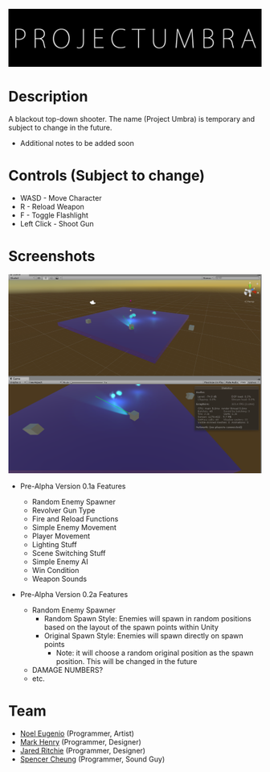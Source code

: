 ![PROJECT UMBRA](https://raw.githubusercontent.com/Shiro-/Project-Umbra/master/Images/coolpic.png)

# Description
A blackout top-down shooter. The name (Project Umbra) is temporary and subject to change in the future.
* Additional notes to be added soon

# Controls (Subject to change)
* WASD - Move Character
* R - Reload Weapon
* F - Toggle Flashlight
* Left Click - Shoot Gun

# Screenshots
![Pre-Alpha Version 0.1a](https://raw.githubusercontent.com/Shiro-/Project-Umbra/master/Images/Screenshot001.png)
* Pre-Alpha Version 0.1a Features
  - Random Enemy Spawner
  - Revolver Gun Type
  - Fire and Reload Functions
  - Simple Enemy Movement
  - Player Movement
  - Lighting Stuff
  - Scene Switching Stuff
  - Simple Enemy AI
  - Win Condition
  - Weapon Sounds
  
* Pre-Alpha Version 0.2a Features
  - Random Enemy Spawner
    - Random Spawn Style: Enemies will spawn in random positions based on the layout of the spawn points within Unity
    - Original Spawn Style: Enemies will spawn directly on spawn points
      - Note: it will choose a random original position as the spawn position. This will be changed in the future
  - DAMAGE NUMBERS?
  - etc.

# Team
* [Noel Eugenio](https://github.com/Shiro-) (Programmer, Artist)
* [Mark Henry](https://github.com/Slyferzz) (Programmer, Designer)
* [Jared Ritchie](https://github.com/1000Mega) (Programmer, Designer)
* [Spencer Cheung](https://github.com/Spenzaur) (Programmer, Sound Guy)
